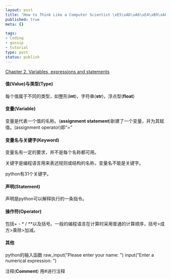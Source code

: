 ```yaml
--- 
layout: post
title: "How to Think Like a Computer Scientist \xE5\xAD\xA6\xE4\xB9\xA0\xE7\xAC\x94\xE8\xAE\xB0(\xE4\xBA\x8C)"
published: true
meta: {}

tags: 
- Coding
- gossip
- tutorial
type: post
status: publish
---
```

<a title="Variables, expressions and statements" href="http://openbookproject.net//thinkCSpy/ch02.html" target="_blank">Chapter 2. Variables, expressions and statements</a>
<h4>值(Value)与类型(Type)</h4>
每个值属于不同的类型，如整形(<strong>int</strong>)，字符串(<strong>str</strong>)，浮点型(<strong>float</strong>)
<h4>变量(Variable)</h4>
变量是代表一个值的名称。(<strong>assignment statement</strong>)新建了一个变量，并为其赋值。(assignment operator)即“=”
<h4>变量名与关键字(Keyword)</h4>
变量名有一定的要求，并不是每个名称都可用。

关键字是编程语言用来表述规则或结构的名称，变量名不能是关键字。

python有31个关键字。
<h4>声明(Statement)</h4>
声明是python可以解释执行的一条指令。
<h4>操作符(Operator)</h4>
包括+ - * / **以及括号。一般的编程语言在计算时采用普通的计算顺序，括号>成方>乘除>加减。
<h4>其他</h4>
python的输入函数
raw_input("Please enter your name: ")
input("Enter a numerical expression: ")

注释(<strong>Comment</strong>)
用#进行注释
